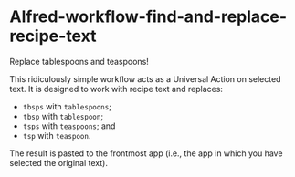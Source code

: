 # Alfred-workflow-find-and-replace-recipe-text
Replace tablespoons and teaspoons!

This ridiculously simple workflow acts as a Universal Action on selected text. It is designed to work with recipe text and replaces:
- `tbsps` with `tablespoons`;
- `tbsp` with `tablespoon`;
- `tsps` with `teaspoons`; and
- `tsp` with `teaspoon`.

The result is pasted to the frontmost app (i.e., the app in which you have selected the original text).
